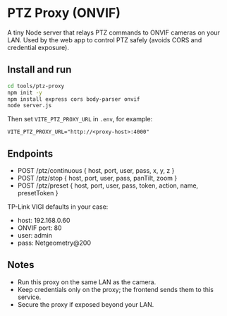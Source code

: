 # PTZ Proxy (ONVIF)

A tiny Node server that relays PTZ commands to ONVIF cameras on your LAN. Used by the web app to control PTZ safely (avoids CORS and credential exposure).

## Install and run

```bash
cd tools/ptz-proxy
npm init -y
npm install express cors body-parser onvif
node server.js
```

Then set `VITE_PTZ_PROXY_URL` in `.env`, for example:

```
VITE_PTZ_PROXY_URL="http://<proxy-host>:4000"
```

## Endpoints

- POST /ptz/continuous { host, port, user, pass, x, y, z }
- POST /ptz/stop { host, port, user, pass, panTilt, zoom }
- POST /ptz/preset { host, port, user, pass, token, action, name, presetToken }

TP-Link VIGI defaults in your case:
- host: 192.168.0.60
- ONVIF port: 80
- user: admin
- pass: Netgeometry@200

## Notes
- Run this proxy on the same LAN as the camera.
- Keep credentials only on the proxy; the frontend sends them to this service.
- Secure the proxy if exposed beyond your LAN.
